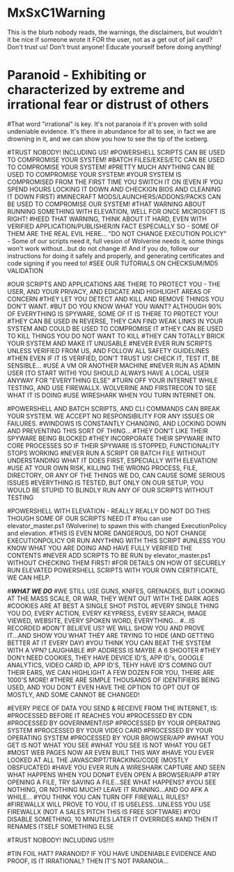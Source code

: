 # MxSxC1Warning
This is the blurb nobody reads, the warnings, the disclaimers, but wouldn't it be nice if someone wrote it FOR the user, not as a get out of jail card? Don't trust us! Don't trust anyone! Educate yourself before doing anything!

# Paranoid - Exhibiting or characterized by extreme and irrational fear or distrust of others

#That word "irrational" is key. It's not paranoia if it's proven with solid undeniable evidence. It's there in abundance for all to see, in fact we are drowning in it, and we can show you how to see the tip of the iceberg.

#TRUST NOBODY! INCLUDING US!
#POWERSHELL SCRIPTS CAN BE USED TO COMPROMISE YOUR SYSTEM!
#BATCH FILES/EXES/ETC CAN BE USED TO COMPROMISE YOUR SYSTEM!
#PRETTY MUCH ANYTHING CAN BE USED TO COMPROMISE YOUR SYSTEM!
#YOUR SYSTEM IS COMPROMISED FROM THE FIRST TIME YOU SWITCH IT ON (EVEN IF YOU SPEND HOURS LOCKING IT DOWN AND CHECKIGN BIOS AND CLEANING IT DOWN FIRST)
#MINECRAFT MODS/LAUNCHERS/ADDONS/PACKS CAN BE USED TO COMPROMISE OUR SYSTEM!
#THAT WARNING ABOUT RUNNING SOMETHING WITH ELEVATION, WELL FOR ONCE MICROSOFT IS RIGHT!
#HEED THAT WARNING, THINK ABOUT IT HARD, EVEN WITH VERIFIED APPLICATION/PUBLISHER/IN FACT ESPECIALLY SO - SOME OF THEM ARE THE REAL EVIL HERE...
"DO NOT CHANGE EXECUTION POLICY" - Some of our scripts need it, full vesion of Wolverine needs it, some things won't work without...but do not change it! And if you do, follow our instructions for doing it safely and properly, and generating certificates and code signing if you need to!
#SEE OUR TUTORIALS ON CHECKSUM/MD5 VALIDATION

#OUR SCRIPTS AND APPLICATIONS ARE THERE TO PROTECT YOU - THE USER, AND YOUR PRIVACY, AND EDICATE AND HIGHLIGHT AREAS OF CONCERN
#THEY LET YOU DETECT AND KILL AND REMOVE THINGS YOU DON'T WANT. 
#BUT DO YOU KNOW WHAT YOU WANT? ALTHOUGH 90% OF EVERYTHING IS SPYWARE, SOME OF IT IS THERE TO PROTECT YOU!
#THEY CAN BE USED IN REVERSE, THEY CAN FIND WEAK LINKS IN YOUR SYSTEM AND COULD BE USED TO COMPROMISE IT
#THEY CAN BE USED TO KILL THINGS YOU DO NOT WANT TO KILL
#THEY CAN TOTALLY BRICK YOUR SYSTEM AND MAKE IT UNUSABLE
#NEVER EVER RUN SCRIPTS UNLESS VERIFIED FROM US, AND FOLLOW ALL SAFETY GUIDELINES
#THEN EVEN IF IT IS VERIFIED, DON'T TRUST US! CHECK IT, TEST IT, BE SENSIBLE...
#USE A VM OR ANOTHER MACHINE
#NEVER RUN AS ADMIN USER (TO START WITH) YOU SHOULD ALWAYS HAVE A LOCAL USER ANYWAY FOR "EVERYTHING ELSE"
#TURN OFF YOUR INTERNET WHILE TESTING, AND USE FIREWALLX. WOLVERINE AND FIRSTRECON TO SEE WHAT IT IS DOING
#USE WIRESHARK WHEN YOU TURN INTERNET ON.

#POWERSHELL AND BATCH SCRIPTS, AND CLI COMMANDS CAN BREAK YOUR SYSTEM. WE ACCEPT NO RESPONSIBILITY FOR ANY ISSUES OR FAILURES.
#WINDOWS IS CONSTANTLY CHANGING, AND LOCKING DOWN AND PREVENTING THIS SORT OF THING...
#THEY DON'T LIKE THEIR SPYWARE BEING BLOCKED
#THEY INCORPORATE THEIR SPYWARE INTO CORE PROCESSES SO IF THEIR SPYWARE IS STOPPED, FUNCTIONALITY STOPS WORKING
#NEVER RUN A SCRIPT OR BATCH FILE WITHOUT UNDERSTANDING WHAT IT DOES FIRST, ESPECIALLY WITH ELEVATION!
#USE AT YOUR OWN RISK, KILLING THE WRONG PROCESS, FILE, DIRECTORY, OR ANY OF THE THINGS WE DO, CAN CAUSE SOME SERIOUS ISSUES
#EVERYTHING IS TESTED, BUT ONLY ON OUR SETUP, YOU WOULD BE STUPID TO BLINDLY RUN ANY OF OUR SCRIPTS WITHOUT TESTING

#POWERSHELL WITH ELEVATION - REALLY REALLY DO NOT DO THIS THOUGH SOME OF OUR SCRIPTS NEED IT
#You can use elevator_master.ps1 (Wolverine) to spawn this with changed ExecutionPolicy and elevation.
#THIS IS EVEN MORE DANGEROUS, DO NOT CHANGE EXECUTIONPOLICY OR RUN ANYTHING WITH THIS SCRIPT
#UNLESS YOU KNOW WHAT YOU ARE DOING AND HAVE FULLY VERIFIED THE CONTENTS
#NEVER ADD SCRIPTS TO BE RUN by elevator_master.ps1 WITHOUT CHECKING THEM FIRST!
#FOR DETAILS ON HOW OT SECURELY RUN ELEVATED POWERSHELL SCRIPTS WITH YOUR OWN CERTIFICATE, WE CAN HELP.

#___WHAT WE DO___
#WE STILL USE GUNS, KNIFES, GRENADES, BUT LOOKING AT THE MASS SCALE, OR WAR, THEY WENT OUT WITH THE DARK AGES
#COOKIES ARE AT BEST A SINGLE SHOT PISTOL
#EVERY SINGLE THING YOU DO, EVERY ACTION, EVERY KEYPRESS, EVERY SEARCH, IMAGE VIEWED, WEBSITE, EVERY SPOKEN WORD, EVERYTHING...
#...IS RECORDED
#DON'T BELIEVE US? WE WILL SHOW YOU AND PROVE IT...AND SHOW YOU WHAT THEY ARE TRYING TO HIDE (AND GETTING BETTER AT IT EVERY DAY)
#YOU THINK YOU CAN BEAT THE SYSTEM WITH A VPN? LAUGHABLE
#IP ADDRESS IS MAYBE A 6 SHOOTER
#THEY DON't NEED COOKIES, THEY HAVE DEVICE ID'S, APP ID's, GOOGLE ANALYTICS, VIDEO CARD ID, APP ID'S, TEHY HAVE ID'S COMING OUT THEIR EARS, WE CAN HIGHLIGHT A FEW DOZEN FOR YOU, THERE ARE 1000'S MORE!
#THERE ARE SIMPLE THOUSANDS OF IDENTIFIERS BEING USED, AND YOU DON'T EVEN HAVE THE OPTION TO OPT OUT OF MOSTLY, AND SOME CANNOT BE CHANGED!

#EVERY PIECE OF DATA YOU SEND & RECEIVE FROM THE INTERNET, IS:
#PROCESSED BEFORE IT REACHES YOU
#PROCESSED BY CDN
#PROCESSED BY GOVERNMENT/ISP
#PROCESSED BY YOUR OPERATING SYSTEM
#PROCESSED BY YOUR VIDEO CARD
#PROCESSED BY YOUR OPERATING SYSTEM
#PROCESSED BY YOUR BROWSER/APP 
#WHAT YOU GET IS NOT WHAT YOU SEE
#WHAT YOU SEE IS NOT WHAT YOU GET
#MOST WEB PAGES NOW AR EVEN BUILT THIS WAY
#HAVE YOU EVER LOOKED AT ALL THE JAVASCRIPT/TRACKING/CODE (MOSTLY OBSFUCATED)
#HAVE YOU EVER RUN A WIRESHARK CAPTURE AND SEEN WHAT HAPPENS WHEN YOU DON#T EVEN OPEN A BROWSER/APP
#TRY OPENING A FILE, TRY SAVING A FILE...SEE WHAT HAPPENS?
#YOU SEE NOTHING, OR NOTHING MUCH? LEAVE IT RUNNING...AND GO AFK A WHILE...
#YOU THINK YOU CAN TURN OFF FIREWALL RULES?
#FIREWALLX WILL PROVE TO YOU, IT IS USELESS...UNLESS YOU USE FIREWALLX (NOT A SALES PITCH THIS IS FREE SOFTWARE)
#YOU DISABLE SOMETHING, 10 MINUTES LATER IT OVERRIDES
#AND THEN IT RENAMES ITSELF SOMETHING ELSE

#TRUST NOBODY! INCLUDING US!!!!

#TIN FOIL HAT? PARANOID? IF YOU HAVE UNDENIABLE EVIDENCE AND PROOF, IS IT IRRATIONAL? THEN IT'S NOT PARANOIA...

